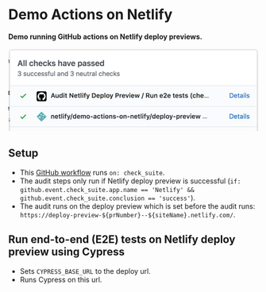 # Demo Actions on Netlify

**Demo running GitHub actions on Netlify deploy previews.**

![GitHub PR checks for Netlify deploy and audits](docs/github-check-audit-netlify-deploy-preview.jpg)

## Setup

* This [GitHub workflow](.github/workflows/audit-deploy.yml) runs `on: check_suite`.
* The audit steps only run if Netlify deploy preview is successful (`if: github.event.check_suite.app.name == 'Netlify' && github.event.check_suite.conclusion == 'success'`).
* The audit runs on the deploy preview which is set before the audit runs: `https://deploy-preview-${prNumber}--${siteName}.netlify.com/`.


## Run end-to-end (E2E) tests on Netlify deploy preview using Cypress

* Sets `CYPRESS_BASE_URL` to the deploy url.
* Runs Cypress on this url.

